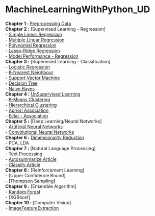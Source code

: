 # MachineLearningWithPython_UD
**Chapter 1 :** [Preprocessing Data](https://github.com/bansalrishi/MachineLearningWithPython_UD/blob/master/01.%20Data%20Pre-Processing.ipynb)  
**Chapter 2 :** [Supervised Learning - Regression]  
      -  [Simple Linear Regression](https://github.com/bansalrishi/MachineLearningWithPython_UD/blob/master/02.%20Simple%20Linear%20Regression.ipynb)  
      -  [Multiple Linear Regression](https://github.com/bansalrishi/MachineLearningWithPython_UD/blob/master/02.%20Multiple%20Linear%20Regression.ipynb)   
      -  [Polynomial Regression](https://github.com/bansalrishi/MachineLearningWithPython_UD/blob/master/02.%20Polynomial%20Regression.ipynb)  
      -  [Lasso-Ridge Regression](https://github.com/bansalrishi/MachineLearningWithPython_UD/blob/master/02.%20LassoRidge%20Regression.ipynb)  
      -  [Model Performance - Regression](https://github.com/bansalrishi/MachineLearningWithPython_UD/blob/master/02.%20Regression%20Model%20Performance.ipynb)    
 **Chapter 3 :** [Supervised Learning - Classification]  
      -  [Logistic Regression](https://github.com/bansalrishi/MachineLearningWithPython_UD/blob/master/03.%20Logistic%20Regression.ipynb)  
      -  [K-Nearest Neighbour](https://github.com/bansalrishi/MachineLearningWithPython_UD/blob/master/03.%20K%20Nearest%20Neighbour.ipynb)  
      -  [Support Vector Machine](https://github.com/bansalrishi/MachineLearningWithPython_UD/blob/master/03.%20Support%20Vector%20Machines.ipynb)           
      -  [Decision Tree](https://github.com/bansalrishi/MachineLearningWithPython_UD/blob/master/03.%20Decision%20Tree.ipynb)  
      -  [Naive Bayes](https://github.com/bansalrishi/MachineLearningWithPython_UD/blob/master/03.%20Naive%20Bayes.ipynb)   
**Chapter 4 :** [UnSupervised Learning](https://github.com/bansalrishi/MachineLearningWithPython_UD/blob/master/04.%20Unsupervised%20Learning%20-%20Clustering.ipynb)  
      -  [K-Means Clustering](https://github.com/bansalrishi/MachineLearningWithPython_UD/blob/master/04.%20K-Means%20Clustering.ipynb)  
      -  [Hierarchical Clustering](https://github.com/bansalrishi/MachineLearningWithPython_UD/blob/master/04.%20Hierarchical%20Clustering.ipynb)  
      -  [Apriori Association](https://github.com/bansalrishi/MachineLearningWithPython_UD/blob/master/04.%20Apriori%20Association.ipynb)  
      -  [Eclat - Association](https://github.com/bansalrishi/MachineLearningWithPython_UD/blob/master/04%20Eclat%20Association.ipynb)  
**Chapter 5 :** [Deep Learning/Neural Networks]  
      -  [Artificial Neural Networks](https://github.com/bansalrishi/MachineLearningWithPython_UD/blob/master/05.%20Artificial%20Neural%20Network.ipynb)  
      -  [Convolutional Neural Networks](https://github.com/bansalrishi/MachineLearningWithPython_UD/blob/master/05.%20Convolutional%20Neural%20Network.ipynb)  
**Chapter 6 :** [Dimensionality Reduction](https://github.com/bansalrishi/MachineLearningWithPython_UD/blob/master/06.%20Dimentionality%20Reduction.ipynb)  
      -  PCA, LDA  
**Chapter 7 :** [Natural Language Processing]  
      -  [Text Processing](https://github.com/bansalrishi/MachineLearningWithPython_UD/blob/master/07.%20Text%20Processing.ipynb)  
      -  [Autosummarize Article](https://github.com/bansalrishi/MachineLearningWithPython_UD/blob/master/07.%20Summarize%20Article.ipynb)    
      -  [Classify Article](https://github.com/bansalrishi/MachineLearningWithPython_UD/blob/master/07.%20Classify%20Article.ipynb)    
**Chapter 8 :** [Reinforcement Learning]  
      -  [Upper Confidence Bound]  
      -  [Thompson Sampling]  
**Chapter 9 :** [Ensemble Algorithm]  
      -  [Random Forest](https://github.com/bansalrishi/MachineLearningWithPython_UD/blob/master/09.%20Random%20Forest.ipynb)  
      -  [XGBoost]  
**Chapter 10 :** [Computer Vision]  
      -  [ImageFeatureExtraction](http://localhost:8888/notebooks/Github/MachineLearningWithPython_UD/10.%20ImageFeatureExtraction.ipynb)  
       
      

